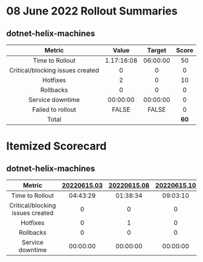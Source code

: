 # 08 June 2022 Rollout Summaries

## dotnet-helix-machines

|              Metric              |   Value  |  Target  |   Score   |
|:--------------------------------:|:--------:|:--------:|:---------:|
| Time to Rollout                  | 1.17:16:08 | 06:00:00 |     50     |
| Critical/blocking issues created |     0    |    0     |     0     |
| Hotfixes                         |     2    |    0     |     10     |
| Rollbacks                        |     0    |    0     |     0     |
| Service downtime                 | 00:00:00 | 00:00:00 |     0     |
| Failed to rollout                |   FALSE  |   FALSE  |     0     |
| Total                            |          |          |   **60**   |


# Itemized Scorecard

## dotnet-helix-machines

| Metric | [20220615.03](https://dev.azure.com/dnceng/7ea9116e-9fac-403d-b258-b31fcf1bb293/_build/results?buildId=1826267) | [20220615.08](https://dev.azure.com/dnceng/7ea9116e-9fac-403d-b258-b31fcf1bb293/_build/results?buildId=1827194) | [20220615.10](https://dev.azure.com/dnceng/7ea9116e-9fac-403d-b258-b31fcf1bb293/_build/results?buildId=1827421) | [20220616.12](https://dev.azure.com/dnceng/7ea9116e-9fac-403d-b258-b31fcf1bb293/_build/results?buildId=1829372) | [20220617.04](https://dev.azure.com/dnceng/7ea9116e-9fac-403d-b258-b31fcf1bb293/_build/results?buildId=1831733) | [20220622.03](https://dev.azure.com/dnceng/7ea9116e-9fac-403d-b258-b31fcf1bb293/_build/results?buildId=1838612) | [20220629.04](https://dev.azure.com/dnceng/7ea9116e-9fac-403d-b258-b31fcf1bb293/_build/results?buildId=1852025) | [20220706.02](https://dev.azure.com/dnceng/7ea9116e-9fac-403d-b258-b31fcf1bb293/_build/results?buildId=1863484) | [20220720.02](https://dev.azure.com/dnceng/7ea9116e-9fac-403d-b258-b31fcf1bb293/_build/results?buildId=1892290) | [20220727.01](https://dev.azure.com/dnceng/7ea9116e-9fac-403d-b258-b31fcf1bb293/_build/results?buildId=1906407) | [20220727.02](https://dev.azure.com/dnceng/7ea9116e-9fac-403d-b258-b31fcf1bb293/_build/results?buildId=1906860) | [20220803.01](https://dev.azure.com/dnceng/7ea9116e-9fac-403d-b258-b31fcf1bb293/_build/results?buildId=1920846) |
|:-----:|:-----:|:-----:|:-----:|:-----:|:-----:|:-----:|:-----:|:-----:|:-----:|:-----:|:-----:|:-----:|
| Time to Rollout | 04:43:29 | 01:38:34 | 09:03:10 | 00:00:00 | 01:59:45 | 01:51:54 | 02:01:50 | 03:11:08 | 04:11:45 | 01:02:18 | 09:07:26 | 02:24:49 |
| Critical/blocking issues created | 0 | 0 | 0 | 0 | 0 | 0 | 0 | 0 | 0 | 0 | 0 | 0 |
| Hotfixes | 0 | 1 | 0 | 0 | 1 | 0 | 0 | 0 | 0 | 0 | 0 | 0 |
| Rollbacks | 0 | 0 | 0 | 0 | 0 | 0 | 0 | 0 | 0 | 0 | 0 | 0 |
| Service downtime | 00:00:00 | 00:00:00 | 00:00:00 | 00:00:00 | 00:00:00 | 00:00:00 | 00:00:00 | 00:00:00 | 00:00:00 | 00:00:00 | 00:00:00 | 00:00:00 |

